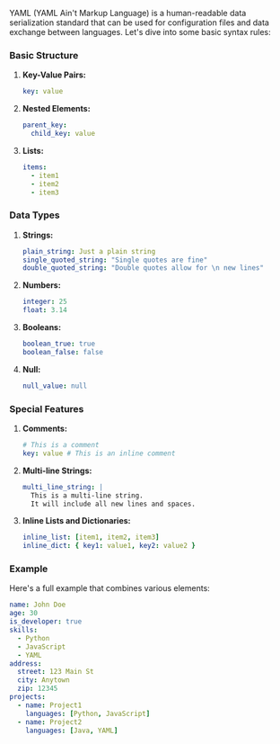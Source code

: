 YAML (YAML Ain't Markup Language) is a human-readable data serialization standard that can be used for configuration files and data exchange between languages. Let's dive into some basic syntax rules:

### Basic Structure

1. **Key-Value Pairs:**

   ```yaml
   key: value
   ```

2. **Nested Elements:**

   ```yaml
   parent_key:
     child_key: value
   ```

3. **Lists:**
   ```yaml
   items:
     - item1
     - item2
     - item3
   ```

### Data Types

1. **Strings:**

   ```yaml
   plain_string: Just a plain string
   single_quoted_string: "Single quotes are fine"
   double_quoted_string: "Double quotes allow for \n new lines"
   ```

2. **Numbers:**

   ```yaml
   integer: 25
   float: 3.14
   ```

3. **Booleans:**

   ```yaml
   boolean_true: true
   boolean_false: false
   ```

4. **Null:**
   ```yaml
   null_value: null
   ```

### Special Features

1. **Comments:**

   ```yaml
   # This is a comment
   key: value # This is an inline comment
   ```

2. **Multi-line Strings:**

   ```yaml
   multi_line_string: |
     This is a multi-line string.
     It will include all new lines and spaces.
   ```

3. **Inline Lists and Dictionaries:**
   ```yaml
   inline_list: [item1, item2, item3]
   inline_dict: { key1: value1, key2: value2 }
   ```

### Example

Here's a full example that combines various elements:

```yaml
name: John Doe
age: 30
is_developer: true
skills:
  - Python
  - JavaScript
  - YAML
address:
  street: 123 Main St
  city: Anytown
  zip: 12345
projects:
  - name: Project1
    languages: [Python, JavaScript]
  - name: Project2
    languages: [Java, YAML]
```
